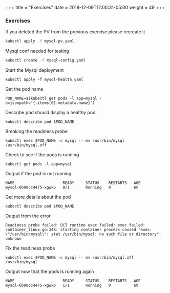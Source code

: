 +++
title = "Exercises"
date = 2018-12-09T17:00:31-05:00
weight = 49
+++

### Exercises

If you deleted the PV from the previous exercise please recreate it
```bash
kubectl apply -f mysql-pv.yaml
```

Mysql conf needed for testing
```bash
kubectl create -f mysql-config.yaml
```

Start the Mysql deployment
```
kubectl apply -f mysql-health.yaml
```

Get the pod name
```
POD_NAME=$(kubectl get pods -l app=mysql -o=jsonpath='{.items[0].metadata.name}')
```

Describe pod should display a healthy pod
```
kubectl describe pod $POD_NAME

```

Breaking the readiness probe
```
kubectl exec $POD_NAME -c mysql -- mv /usr/bin/mysql /usr/bin/mysql.off
```

Check to see if the pods is running
```
kubectl get pods -l app=mysql
```

Output if the pod is not running
```
NAME                     READY     STATUS    RESTARTS   AGE
mysql-6b98cc4475-xgwkp   0/1       Running   0          6m
```

Get more details about the pod
```
kubectl describe pod $POD_NAME
```

Output from the error
```
Readiness probe failed: OCI runtime exec failed: exec failed: container_linux.go:348: starting container process caused "exec: \"/usr/bin/mysql\": stat /usr/bin/mysql: no such file or directory": unknown
```

Fix the readiness probe
```
kubectl exec $POD_NAME -c mysql -- mv /usr/bin/mysql.off /usr/bin/mysql
```

Output now that the pods is running again
```
NAME                     READY     STATUS    RESTARTS   AGE
mysql-6b98cc4475-xgwkp   1/1       Running   0          6m
```
